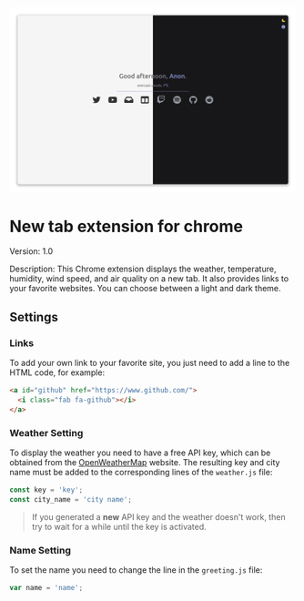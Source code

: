 ![Preview](https://github.com/Rog11/chrome-extension/blob/main/chrome.extension/assets/null-preview.png)

# New tab extension for chrome
Version: 1.0

Description: This Chrome extension displays the weather, temperature, humidity, wind speed, and air quality on a new tab. It also provides links to your favorite websites. You can choose between a light and dark theme.

## Settings
### Links
To add your own link to your favorite site, you just need to add a line to the HTML code, for example:

```html
<a id="github" href="https://www.github.com/">
  <i class="fab fa-github"></i>
</a>
```

### Weather Setting
To display the weather you need to have a free API key, which can be obtained from the [OpenWeatherMap](https://openweathermap.org/api) website.
The resulting key and city name must be added to the corresponding lines of the `weather.js` file:

```js
const key = 'key';
const city_name = 'city name';
```
> If you generated a **new** API key and the weather doesn't work, then try to wait for a while until the key is activated.

### Name Setting
To set the name you need to change the line in the `greeting.js` file:

```js
var name = 'name';
```
